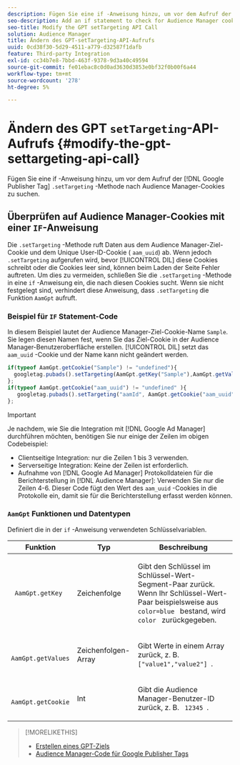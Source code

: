 ```yaml
---
description: Fügen Sie eine if -Anweisung hinzu, um vor dem Aufruf der Google Publisher Tag .setTargeting -Methode nach Audience Manager-Cookies zu suchen.
seo-description: Add an if statement to check for Audience Manager cookies before calling the Google Publisher Tag .setTargeting method.
seo-title: Modify the GPT setTargeting API Call
solution: Audience Manager
title: Ändern des GPT-setTargeting-API-Aufrufs
uuid: 0cd38f30-5d29-4511-a779-d32587f1dafb
feature: Third-party Integration
exl-id: cc34b7e8-7bbd-463f-9378-9d3a40c49594
source-git-commit: fe01ebac8c0d0ad3630d3853e0bf32f0b00f6a44
workflow-type: tm+mt
source-wordcount: '278'
ht-degree: 5%

---
```


# Ändern des GPT `setTargeting`-API-Aufrufs {#modify-the-gpt-settargeting-api-call}

Fügen Sie eine if -Anweisung hinzu, um vor dem Aufruf der [!DNL Google Publisher Tag] `.setTargeting` -Methode nach Audience Manager-Cookies zu suchen.

## Überprüfen auf Audience Manager-Cookies mit einer `IF`-Anweisung

Die `.setTargeting` -Methode ruft Daten aus dem Audience Manager-Ziel-Cookie und dem Unique User-ID-Cookie ( `aam_uuid`) ab. Wenn jedoch `.setTargeting` aufgerufen wird, bevor [!UICONTROL DIL] diese Cookies schreibt oder die Cookies leer sind, können beim Laden der Seite Fehler auftreten. Um dies zu vermeiden, schließen Sie die `.setTargeting` -Methode in eine `if` -Anweisung ein, die nach diesen Cookies sucht. Wenn sie nicht festgelegt sind, verhindert diese Anweisung, dass `.setTargeting` die Funktion `AamGpt` aufruft.

### Beispiel für `IF` Statement-Code

In diesem Beispiel lautet der Audience Manager-Ziel-Cookie-Name `Sample`. Sie legen diesen Namen fest, wenn Sie das Ziel-Cookie in der Audience Manager-Benutzeroberfläche erstellen. [!UICONTROL DIL] setzt das `aam_uuid` -Cookie und der Name kann nicht geändert werden.

```js
if(typeof AamGpt.getCookie("Sample") != "undefined"){ 
  googletag.pubads().setTargeting(AamGpt.getKey("Sample"),AamGpt.getValues("Sample")); 
}; 
if(typeof AamGpt.getCookie("aam_uuid") != "undefined" ){ 
   googletag.pubads().setTargeting("aamId", AamGpt.getCookie("aam_uuid")); 
};
```

>[!IMPORTANT]
>
>Je nachdem, wie Sie die Integration mit [!DNL Google Ad Manager] durchführen möchten, benötigen Sie nur einige der Zeilen im obigen Codebeispiel:
>
>* Clientseitige Integration: nur die Zeilen 1 bis 3 verwenden.
>* Serverseitige Integration: Keine der Zeilen ist erforderlich.
>* Aufnahme von [!DNL Google Ad Manager] Protokolldateien für die Berichterstellung in [!DNL Audience Manager]: Verwenden Sie nur die Zeilen 4-6. Dieser Code fügt den Wert des `aam_uuid` -Cookies in die Protokolle ein, damit sie für die Berichterstellung erfasst werden können.

### `AamGpt` Funktionen und Datentypen

Definiert die in der `if` -Anweisung verwendeten Schlüsselvariablen.

<table id="table_881391C9BDDF4FACAFC37A47B14B31A1"> 
 <thead> 
  <tr> 
   <th colname="col1" class="entry"> Funktion </th> 
   <th colname="col2" class="entry"> Typ </th> 
   <th colname="col3" class="entry"> Beschreibung </th> 
  </tr> 
 </thead>
 <tbody> 
  <tr> 
   <td colname="col1"> <p> <code> AamGpt.getKey </code> </p> </td> 
   <td colname="col2"> <p>Zeichenfolge </p> </td> 
   <td colname="col3"> <p>Gibt den Schlüssel im Schlüssel-Wert-Segment-Paar zurück. Wenn Ihr Schlüssel-Wert-Paar beispielsweise aus <code> color=blue </code> bestand, wird <code> color </code> zurückgegeben. </p> </td> 
  </tr> 
  <tr> 
   <td colname="col1"> <p> <code> AamGpt.getValues </code> </p> </td> 
   <td colname="col2"> <p>Zeichenfolgen-Array </p> </td> 
   <td colname="col3"> <p>Gibt Werte in einem Array zurück, z. B. <code> ["value1","value2"] </code>. </p> </td> 
  </tr> 
  <tr> 
   <td colname="col1"> <p> <code> AamGpt.getCookie </code> </p> </td> 
   <td colname="col2"> <p>Int </p> </td> 
   <td colname="col3"> <p>Gibt die Audience Manager-Benutzer-ID zurück, z. B. <code> 12345 </code>. </p> </td> 
  </tr>
 </tbody>
</table>

>[!MORELIKETHIS]
>
>* [Erstellen eines GPT-Ziels](../../integration/gpt-aam-destination/gpt-aam-create-destination.md)
>* [Audience Manager-Code für Google Publisher Tags](../../integration/gpt-aam-destination/gpt-aam-aamgpt-code.md)
